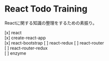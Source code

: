 # React Todo Training

Reactに関する知識の整理をするための素振り。

[x] react  
[x] create-react-app  
[x] react-bootstrap
[ ] react-redux
[ ] react-router  
[ ] react-router-redux  
[ ] enzyme  
